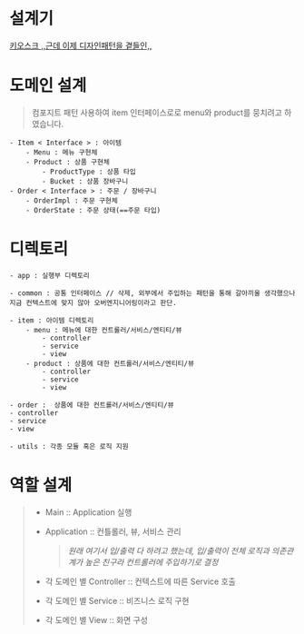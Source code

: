 # 설계기

[키오스크 ,,근데 이제 디자인패턴을 곁들인,,](https://vanillacake369.notion.site/d73e0712619d44fa902560e1a83753b3?pvs=4)

# 도메인 설계

> 컴포지트 패턴 사용하여 item 인터페이스로로 menu와 product를 뭉치려고 하였습니다.

```
- Item < Interface > : 아이템
    - Menu : 메뉴 구현체
    - Product : 상품 구현체
        - ProductType : 상품 타입
        - Bucket : 상품 장바구니
- Order < Interface > : 주문 / 장바구니
    - OrderImpl : 주문 구현체
    - OrderState : 주문 상태(==주문 타입)
```

# 디렉토리

```
- app : 실행부 디렉토리

- common : 공통 인터페이스 // 삭제, 외부에서 주입하는 패턴을 통해 갈아끼울 생각했으나 지금 컨텍스트에 맞지 않아 오버엔지니어링이라고 판단.

- item : 아이템 디렉토리
    - menu : 메뉴에 대한 컨트롤러/서비스/엔티티/뷰
        - controller
        - service
        - view
    - product : 상품에 대한 컨트롤러/서비스/엔티티/뷰
        - controller
        - service
        - view

- order :  상품에 대한 컨트롤러/서비스/엔티티/뷰
- controller
- service
- view

- utils : 각종 모듈 혹은 로직 지원
```

# 역할 설계

>
> - Main :: Application 실행
>
>
> - Application :: 컨틀롤러, 뷰, 서비스 관리
>   > *원래 여기서 입/출력 다 하려고 했는데, 입/출력이 전체 로직과 의존관계가 높은 친구라 컨트롤러에 주입하기로 결정*
> - 각 도메인 별 Controller :: 컨텍스트에 따른 Service 호출
>
>
> - 각 도메인 별 Service :: 비즈니스 로직 구현
>
>
> - 각 도메인 별 View :: 화면 구성